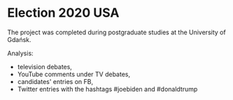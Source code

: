 # Election 2020 USA
The project was completed during postgraduate studies at the University of Gdańsk.

Analysis:
- television debates,
- YouTube comments under TV debates,
- candidates' entries on FB,
- Twitter entries with the hashtags #joebiden and #donaldtrump
